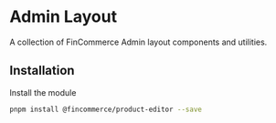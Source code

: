# Admin Layout

A collection of FinCommerce Admin layout components and utilities.

## Installation

Install the module

```bash
pnpm install @fincommerce/product-editor --save
```
